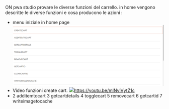 ON pwa studio provare le diverse funzioni del carrello.
in home vengono descritte le diverse funzioni e cosa producono le azioni :
* menu iniziale in home page ![GitHub Logo](/foto/menu.png) 
* Video funzioni create cart.  ![](url)https://youtu.be/mlNvlVytZ1c
* 2 additemtocart
3 getcartdetails
4 togglecart
5 removecart
6 getcartid
7 writeimagetocache


